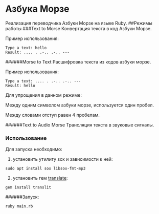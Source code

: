 # Азбука Морзе
Реализация переводчика Азбуки Морзе на языке Ruby.
##Режимы работы
###Text to Morse
Конвертация текста в код Азбуки Морзе.

Пример использования:

```
Type a text: hello
Result: .... . .-.. .-.. --- 
```

######Morse to Text
Расшифровка текста из кодов азбуки морзе.

Пример использования:

```
Type a text: .... . .-.. .-.. ---
Result: hello
```

Для упрощения в данном режиме:

Между одним символом азбуки морзе, используется один пробел.

Между словами отступ равен 4 пробелам.


######Text to Audio Morse
Трансляция текста в звуковые сигналы.

### Использование
Для запуска необходимо: 
1) установить утилиту sox и зависимости к ней:

`sudo apt install sox libsox-fmt-mp3`

2) установить гем [translate](https://github.com/tjbladez/translit):

`gem install translit`

######Запуск:

```ruby main.rb```
